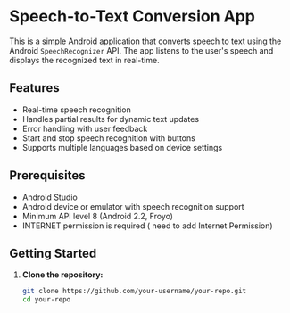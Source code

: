 # Speech-to-Text Conversion App

This is a simple Android application that converts speech to text using the Android `SpeechRecognizer` API. The app listens to the user's speech and displays the recognized text in real-time.

## Features

- Real-time speech recognition
- Handles partial results for dynamic text updates
- Error handling with user feedback
- Start and stop speech recognition with buttons
- Supports multiple languages based on device settings

## Prerequisites

- Android Studio
- Android device or emulator with speech recognition support
- Minimum API level 8 (Android 2.2, Froyo)
- INTERNET permission is required ( need to add Internet Permission)

## Getting Started

1. **Clone the repository:**
   ```sh
   git clone https://github.com/your-username/your-repo.git
   cd your-repo
